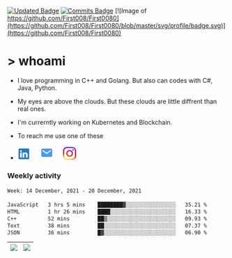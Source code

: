 [![Updated Badge](https://badges.pufler.dev/updated/First008/First008)](https://badges.pufler.dev)
[![Commits Badge](https://badges.pufler.dev/commits/monthly/First008)](https://badges.pufler.dev)
[![Image of https://github.com/First008/First0080](https://github.com/First008/First0080/blob/master/svg/profile/badge.svg)](https://github.com/First008/First0080)



<h1> > whoami </h1>

 - I love programming in C++ and Golang. But also can codes with C#, Java, Python.

 - My eyes are above the clouds. But these clouds are little diffrent than real ones.
 
 - I'm currerntly working on Kubernetes and Blockchain.

 - To reach me use one of these  

 - <a href="https://tr.linkedin.com/in/ahmet-yusuf-birinci-0650aa177" rel="nofollow"><img src="./img/linkedin.svg" width="28"></a> &nbsp;
<a href="mailto:ayb84870@gmail.com"><img src="./img/mail.svg" width="33" style="margin: 0px 10px 0px 10px;"></a> &nbsp;
<a href="https://www.instagram.com/ahmetyusufbirinci/"><img src="./img/instagram.svg" width="30"></a>

### Weekly activity
<!--START_SECTION:waka-->
```text
Week: 14 December, 2021 - 20 December, 2021

JavaScript   3 hrs 5 mins    ████████▓░░░░░░░░░░░░░░░░   35.21 % 
HTML         1 hr 26 mins    ████░░░░░░░░░░░░░░░░░░░░░   16.33 % 
C++          52 mins         ██▒░░░░░░░░░░░░░░░░░░░░░░   09.93 % 
Text         38 mins         ██░░░░░░░░░░░░░░░░░░░░░░░   07.37 % 
JSON         36 mins         █▓░░░░░░░░░░░░░░░░░░░░░░░   06.90 % 
```
<!--END_SECTION:waka-->


|<img src="https://github-readme-stats.vercel.app/api/top-langs/?username=First008&layout=compact&theme=midnight-purple" width="410"/>|<img src="https://github-readme-stats.vercel.app/api?username=First008&show_icons=true&theme=midnight-purple"/>|
|:---:|:---:|
